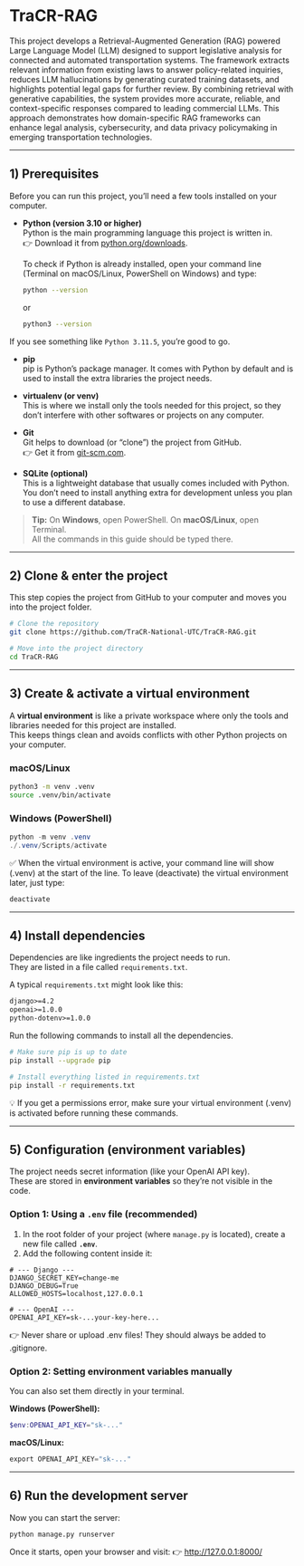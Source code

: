 # TraCR-RAG

This project develops a Retrieval-Augmented Generation (RAG) powered Large Language Model (LLM) designed to support legislative analysis for connected and automated transportation systems. The framework extracts relevant information from existing laws to answer policy-related inquiries, reduces LLM hallucinations by generating curated training datasets, and highlights potential legal gaps for further review. By combining retrieval with generative capabilities, the system provides more accurate, reliable, and context-specific responses compared to leading commercial LLMs. This approach demonstrates how domain-specific RAG frameworks can enhance legal analysis, cybersecurity, and data privacy policymaking in emerging transportation technologies.

---

## 1) Prerequisites

Before you can run this project, you’ll need a few tools installed on your computer.  

- **Python (version 3.10 or higher)**  
  Python is the main programming language this project is written in.  
  👉 Download it from [python.org/downloads](https://www.python.org/downloads/).

  To check if Python is already installed, open your command line (Terminal on macOS/Linux, PowerShell on Windows) and type:
  ```bash
  python --version
  ```
  or

  ```bash
  python3 --version
  ```
  
If you see something like `Python 3.11.5`, you’re good to go.

- **pip**  
  pip is Python’s package manager. 
  It comes with Python by default and is used to install the extra libraries the project needs.

- **virtualenv (or venv)**  
  This is where we install only the tools needed for this project, so they don’t interfere with other softwares or projects on any computer.  

- **Git**  
  Git helps to download (or “clone”) the project from GitHub.  
  👉 Get it from [git-scm.com](https://git-scm.com/downloads).

- **SQLite (optional)**  
  This is a lightweight database that usually comes included with Python.  
  You don’t need to install anything extra for development unless you plan to use a different database.

> **Tip:** On **Windows**, open PowerShell. On **macOS/Linux**, open Terminal.  
> All the commands in this guide should be typed there.

---
## 2) Clone & enter the project

This step copies the project from GitHub to your computer and moves you into the project folder.

```bash
# Clone the repository 
git clone https://github.com/TraCR-National-UTC/TraCR-RAG.git

# Move into the project directory
cd TraCR-RAG
```

---

## 3) Create & activate a virtual environment

A **virtual environment** is like a private workspace where only the tools and libraries needed for this project are installed.  
This keeps things clean and avoids conflicts with other Python projects on your computer.

### macOS/Linux
```bash
python3 -m venv .venv
source .venv/bin/activate
```
### Windows (PowerShell)

```powershell
python -m venv .venv
./.venv/Scripts/activate
```

✅ When the virtual environment is active, your command line will show (.venv) at the start of the line.
To leave (deactivate) the virtual environment later, just type:
```bash
deactivate
```

---
## 4) Install dependencies

Dependencies are like ingredients the project needs to run.  
They are listed in a file called `requirements.txt`.

A typical `requirements.txt` might look like this:

```txt
django>=4.2
openai>=1.0.0
python-dotenv>=1.0.0
```
Run the following commands to install all the dependencies.
```bash
# Make sure pip is up to date
pip install --upgrade pip

# Install everything listed in requirements.txt
pip install -r requirements.txt
```
💡 If you get a permissions error, make sure your virtual environment (.venv) is activated before running these commands.

---
## 5) Configuration (environment variables)

The project needs secret information (like your OpenAI API key).  
These are stored in **environment variables** so they’re not visible in the code.

### Option 1: Using a `.env` file (recommended)

1. In the root folder of your project (where `manage.py` is located), create a new file called **`.env`**.
2. Add the following content inside it:

```env
# --- Django ---
DJANGO_SECRET_KEY=change-me
DJANGO_DEBUG=True
ALLOWED_HOSTS=localhost,127.0.0.1

# --- OpenAI ---
OPENAI_API_KEY=sk-...your-key-here...
```
👉 Never share or upload .env files! They should always be added to .gitignore.

### Option 2: Setting environment variables manually

You can also set them directly in your terminal.

**Windows (PowerShell):**

```powershell
$env:OPENAI_API_KEY="sk-..."
```

**macOS/Linux:**

```powershell
export OPENAI_API_KEY="sk-..."
```

---
## 6) Run the development server

Now you can start the server:

```bash
python manage.py runserver
```
Once it starts, open your browser and visit:
👉 http://127.0.0.1:8000/



